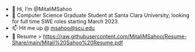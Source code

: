 - 👋 Hi, I’m @MitaliMSahoo
- 📖 Computer Science Graduate Student at Santa Clara University, looking for full time SWE roles starting March 2023.
- 📫 Hit me up @ msahoo@scu.edu
- 📄 Resume > https://raw.githubusercontent.com/MitaliMSahoo/Resume-Share/main/Mitali%20Sahoo%20Resume.pdf


<!---
MitaliMSahoo/MitaliMSahoo is a ✨ special ✨ repository because its `README.md` (this file) appears on your GitHub profile.
You can click the Preview link to take a look at your changes.
--->
